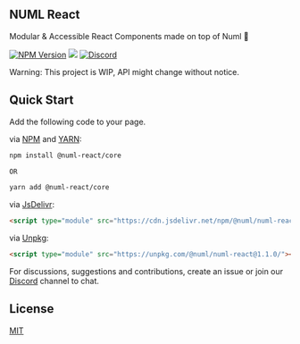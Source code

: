 ## NUML React 

Modular & Accessible React Components made on top of Numl 🚀

[![NPM Version](https://img.shields.io/npm/v/@numl-react/core.svg?style=flat)](https://www.npmjs.com/package/@numl-react/core)
[![](https://img.shields.io/npm/dt/numl-react.svg?style=flat)](https://www.npmjs.com/package/@numl-react/core)
[![Discord](https://img.shields.io/discord/793832892781690891?color=7389D8&label=chat%20on%20Discord&logo=Discord&logoColor=ffffff)](https://discord.gg/sHnHPnAPZj)

Warning: This project is WIP, API might change without notice.

## Quick Start

Add the following code to your page.

via [NPM](https://www.npmjs.com/package/@numl-react/core) and [YARN](https://yarnpkg.com/package/@numl-react/core):

```html
npm install @numl-react/core

OR

yarn add @numl-react/core
```

via [JsDelivr](https://cdn.jsdelivr.net/):

```html
<script type="module" src="https://cdn.jsdelivr.net/npm/@numl/numl-react@1.1.0/"></script>
```

via [Unpkg](https://www.skypack.dev/):

```html
<script type="module" src="https://unpkg.com/@numl/numl-react@1.1.0/"></script>
```

For discussions, suggestions and contributions, create an issue or join our [Discord](https://discord.gg/sHnHPnAPZj) channel to chat. 

## License

[MIT](LICENSE)

